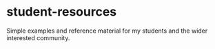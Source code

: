 # student-resources
Simple examples and reference material for my students and the wider interested community.
